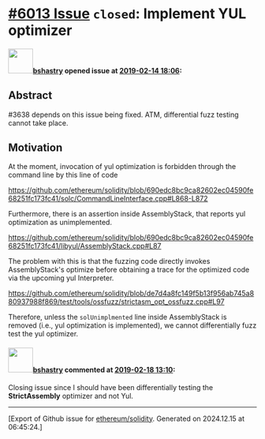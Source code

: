 # [\#6013 Issue](https://github.com/ethereum/solidity/issues/6013) `closed`: Implement YUL optimizer

#### <img src="https://avatars.githubusercontent.com/u/2388185?v=4" width="50">[bshastry](https://github.com/bshastry) opened issue at [2019-02-14 18:06](https://github.com/ethereum/solidity/issues/6013):

## Abstract

#3638 depends on this issue being fixed. ATM, differential fuzz testing cannot take place.

## Motivation

At the moment, invocation of yul optimization is forbidden through the command line by this line of code

https://github.com/ethereum/solidity/blob/690edc8bc9ca82602ec04590fe68251fc173fc41/solc/CommandLineInterface.cpp#L868-L872

Furthermore, there is an assertion inside AssemblyStack, that reports yul optimization as unimplemented.

https://github.com/ethereum/solidity/blob/690edc8bc9ca82602ec04590fe68251fc173fc41/libyul/AssemblyStack.cpp#L87

The problem with this is that the fuzzing code directly invokes AssemblyStack's optimize before obtaining a trace for the optimized code via the upcoming yul Interpreter.

https://github.com/ethereum/solidity/blob/de7d4a8fc149f5b13f956ab745a880937988f869/test/tools/ossfuzz/strictasm_opt_ossfuzz.cpp#L97

Therefore, unless the `solUnimplmented` line inside AssemblyStack is removed (i.e., yul optimization is implemented), we cannot differentially fuzz test the yul optimizer.

#### <img src="https://avatars.githubusercontent.com/u/2388185?v=4" width="50">[bshastry](https://github.com/bshastry) commented at [2019-02-18 13:10](https://github.com/ethereum/solidity/issues/6013#issuecomment-464726125):

Closing issue since I should have been differentially testing the **StrictAssembly** optimizer and not Yul.


-------------------------------------------------------------------------------



[Export of Github issue for [ethereum/solidity](https://github.com/ethereum/solidity). Generated on 2024.12.15 at 06:45:24.]
